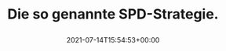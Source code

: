 ---
retweeted: false
source: <a href="https://about.twitter.com/products/tweetdeck" rel="nofollow">TweetDeck</a>
entities:
  user_mentions: []
  urls: []
  symbols: []
  media:
  - expanded_url: https://twitter.com/bascht/status/1415339023401422851/photo/1
    indices:
    - '31'
    - '54'
    url: https://t.co/MBOnUyShGX
    media_url: http://pbs.twimg.com/media/E6RLRNNWEAMAFHx.png
    id_str: '1415338941876670467'
    id: '1415338941876670467'
    media_url_https: https://pbs.twimg.com/media/E6RLRNNWEAMAFHx.png
    sizes:
      large:
        w: '744'
        h: '118'
        resize: fit
      thumb:
        w: '118'
        h: '118'
        resize: crop
      small:
        w: '680'
        h: '108'
        resize: fit
      medium:
        w: '744'
        h: '118'
        resize: fit
    type: photo
    display_url: pic.twitter.com/MBOnUyShGX
  hashtags: []
display_text_range:
- '0'
- '54'
favorite_count: '4'
id_str: '1415339023401422851'
truncated: false
retweet_count: '0'
id: '1415339023401422851'
possibly_sensitive: false
created_at: Wed Jul 14 15:54:53 +0000 2021
favorited: false
full_text: Die so genannte SPD-Strategie.
lang: de
extended_entities:
  media:
  - expanded_url: https://twitter.com/bascht/status/1415339023401422851/photo/1
    indices:
    - '31'
    - '54'
    url: https://t.co/MBOnUyShGX
    media_url: http://pbs.twimg.com/media/E6RLRNNWEAMAFHx.png
    id_str: '1415338941876670467'
    id: '1415338941876670467'
    media_url_https: https://pbs.twimg.com/media/E6RLRNNWEAMAFHx.png
    sizes:
      large:
        w: '744'
        h: '118'
        resize: fit
      thumb:
        w: '118'
        h: '118'
        resize: crop
      small:
        w: '680'
        h: '108'
        resize: fit
      medium:
        w: '744'
        h: '118'
        resize: fit
    type: photo
    display_url: pic.twitter.com/MBOnUyShGX
tags:
- pesos/twitter
date: '2021-07-14T15:54:53+00:00'
src: https://twitter.com/bascht/status/1415339023401422851
original_url: https://twitter.com/bascht/status/1415339023401422851
type: twitter_tweet
media_url: https://img.bascht.com/twitter/pbs.twimg.com/media/E6RLRNNWEAMAFHx.png
text: Die so genannte SPD-Strategie.
title: 'Die so genannte SPD-Strategie.

  '

---